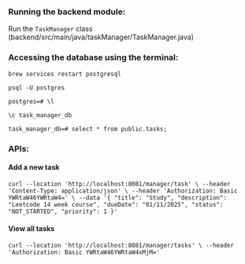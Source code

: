 ### **Running the backend module:**

Run the `TaskManager` class (backend/src/main/java/taskManager/TaskManager.java)

### **Accessing the database using the terminal:**

`brew services restart postgresql`

`psql -U postgres`

`postgres=# \l`

`\c task_manager_db`

`task_manager_db=# select * from public.tasks;`

### APIs:
#### Add a new task

`curl --location 'http://localhost:8081/manager/task' \
--header 'Content-Type: application/json' \
--header 'Authorization: Basic YWRtaW46YWRtaW4=' \
--data '{
    "title": "Study",
    "description": "Leetcode 14 week course",
    "dueDate": "01/11/2025",
    "status": "NOT_STARTED",
    "priority": 1
}'`

#### View all tasks
`curl --location 'http://localhost:8081/manager/tasks' \
--header 'Authorization: Basic YWRtaW46YWRtaW4xMjM='`



